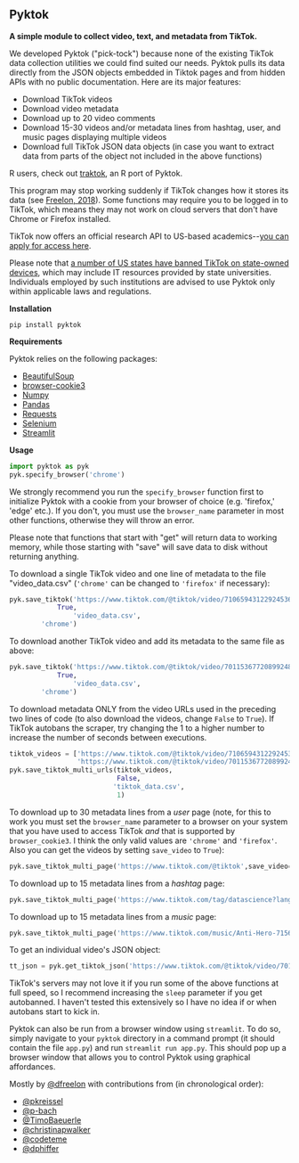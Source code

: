 ## Pyktok
**A simple module to collect video, text, and metadata from TikTok.**

We developed Pyktok ("pick-tock") because none of the existing TikTok data collection utilities we could find suited our needs. Pyktok pulls its data directly from the JSON objects embedded in Tiktok pages and from hidden APIs with no public documentation. Here are its major features:

 - Download TikTok videos
 - Download video metadata
 - Download up to 20 video comments
 - Download 15-30 videos and/or metadata lines from hashtag, user, and music pages displaying multiple videos
 - Download full TikTok JSON data objects (in case you want to extract data from parts of the object not included in the above functions)

R users, check out [traktok](https://github.com/JBGruber/traktok), an R port of Pyktok.

This program may stop working suddenly if TikTok changes how it stores its data (see [Freelon, 2018](https://osf.io/preprints/socarxiv/56f4q/)). Some functions may require you to be logged in to TikTok, which means they may not work on cloud servers that don't have Chrome or Firefox installed.

TikTok now offers an official research API to US-based academics--[you can apply for access here](https://developers.tiktok.com/products/research-api/).

Please note that [a number of US states have banned TikTok on state-owned devices](https://www.reuters.com/world/us/wisconsin-governor-signs-order-banning-tiktok-state-devices-2023-01-12/), which may include IT resources provided by state universities. Individuals employed by such institutions are advised to use Pyktok only within applicable laws and regulations.

**Installation**

```pip install pyktok```

**Requirements**

Pyktok relies on the following packages:

 - [BeautifulSoup](https://www.crummy.com/software/BeautifulSoup/bs4/doc/)
 - [browser-cookie3](https://pypi.org/project/browser-cookie3/)
 - [Numpy](https://numpy.org/)
 - [Pandas](https://pandas.pydata.org/)
 - [Requests](https://pypi.org/project/requests/)
 - [Selenium](https://pypi.org/project/selenium/)
 - [Streamlit](https://streamlit.io/)

**Usage**

```python
import pyktok as pyk
pyk.specify_browser('chrome') 
```
We strongly recommend you run the `specify_browser` function first to initialize Pyktok with a cookie from your browser of choice (e.g. 'firefox,' 'edge' etc.). If you don't, you must use the `browser_name` parameter in most other functions, otherwise they will throw an error.

Please note that functions that start with "get" will return data to working memory, while those starting with "save" will save data to disk without returning anything.

To download a single TikTok video and one line of metadata to the file "video_data.csv" (`'chrome'` can be changed to `'firefox'` if necessary):
```python    
pyk.save_tiktok('https://www.tiktok.com/@tiktok/video/7106594312292453675?is_copy_url=1&is_from_webapp=v1',
	        True,
                'video_data.csv',
		'chrome')
```    
To download another TikTok video and add its metadata to the same file as above:
```python   
pyk.save_tiktok('https://www.tiktok.com/@tiktok/video/7011536772089924869?is_copy_url=1&is_from_webapp=v1',
	        True,
                'video_data.csv',
		'chrome')
```   
To download metadata ONLY from the video URLs used in the preceding two lines of code (to also download the videos, change ```False``` to ```True```). If TikTok autobans the scraper, try changing the 1 to a higher number to increase the number of seconds between executions.
```python
tiktok_videos = ['https://www.tiktok.com/@tiktok/video/7106594312292453675?is_copy_url=1&is_from_webapp=v1',
                 'https://www.tiktok.com/@tiktok/video/7011536772089924869?is_copy_url=1&is_from_webapp=v1']
pyk.save_tiktok_multi_urls(tiktok_videos,
                           False,
                     	  'tiktok_data.csv',
                     	   1)
```  
To download up to 30 metadata lines from a *user* page (note, for this to work you must set the `browser_name` parameter to a browser on your system that you have used to access TikTok *and* that is supported by `browser_cookie3`. I think the only valid values are `'chrome'` and `'firefox'`. Also you can get the videos by setting `save_video` to `True`): 

```python    
pyk.save_tiktok_multi_page('https://www.tiktok.com/@tiktok',save_video=False,save_metadata=True,browser_name='chrome')
```

To download up to 15 metadata lines from a *hashtag* page: 

```python    
pyk.save_tiktok_multi_page('https://www.tiktok.com/tag/datascience?lang=en',save_video=False,save_metadata=True)
```

To download up to 15 metadata lines from a *music* page: 

```python    
pyk.save_tiktok_multi_page('https://www.tiktok.com/music/Anti-Hero-7156822419213125634?lang=en',save_video=False,save_metadata=True)
```
                       
To get an individual video's JSON object:
```python	
tt_json = pyk.get_tiktok_json('https://www.tiktok.com/@tiktok/video/7011536772089924869?is_copy_url=1&is_from_webapp=v1')
```

TikTok's servers may not love it if you run some of the above functions at full speed, so I recommend increasing the `sleep` parameter if you get autobanned. I haven't tested this extensively so I have no idea if or when autobans start to kick in.

Pyktok can also be run from a browser window using `streamlit`. To do so, simply navigate to your `pyktok` directory in a command prompt (it should contain the file `app.py`) and run `streamlit run app.py`. This should pop up a browser window that allows you to control Pyktok using graphical affordances.

Mostly by [@dfreelon](https://github.com/dfreelon/) with contributions from (in chronological order): 
- [@pkreissel](https://github.com/pkreissel)
- [@p-bach](https://github.com/p-bach)
- [@TimoBaeuerle](https://github.com/TimoBaeuerle)
- [@christinapwalker](https://github.com/christinapwalker)
- [@codeteme](https://github.com/codeteme)
- [@dphiffer](https://github.com/dphiffer)
